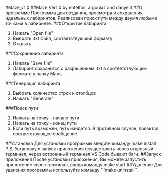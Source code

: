 #Maze_v1.0
##Maze Ver1.0 by ehtelfos, argoniaz and danyellt
##О программе
Программа для создания, просмотра и сохранения идеальных лабиринтов. Реализован поиск пути между двумя любыми точками в лабиринте.
###Открытие лабиринта

1. Нажать "Open file"
2. Выбрать .txt файл, соответствующий формату
3. Открыть

###Сохранение лабиринта
1. Нажать "Save file"
2. Лабиринт сохранится с разрешением .txt в соответствующем формате в папку Maps

###Генерация лабиринта
1. Выбрать количество строк и столбцов
2. Нажать "Generate"

###Поиск пути
1. Нажать на точку - начало пути
2. Нажать на точку - конец пути
3. Если путь возможен, путь найдется. В противном случае, появится соответствующее сообщение.

##Установка
Для установки программы введите команду make install
P.S. Установку и запуск приложения осуществлять через отдельный терминал, через встроенный терминал VS Code бывают баги.
##Запуск приложения
После установки приложения, Вы можете запустить приложение через терминал, введя команду make start
##Удаление
Для удаления программы используйте команду ```make uninstall``.

